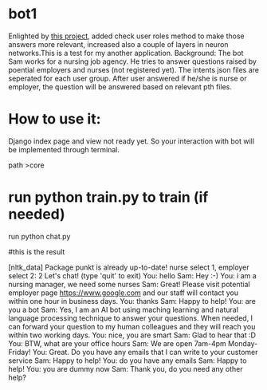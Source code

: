 # bot1

Enlighted by [this project](https://github.com/python-engineer/pytorch-chatbot/blob/master/chat.py), added check user roles method to make those answers more relevant, increased also a couple of layers in neuron networks.This is a test for my another application. 
Background: The bot Sam works for a nursing job agency. He tries to answer questions raised by poential employers and nurses (not registered yet). The intents json files are seperated for each user group. After user answered if he/she is nurse or employer, the question will be answered based on relevant pth files.

# How to use it:

Django index page and view not ready yet.  So your interaction with bot will be implemented through terminal.

path >core
# run python train.py to train (if needed)
run python chat.py 

#this is the result

[nltk_data]   Package punkt is already up-to-date!
nurse select 1, employer select 2: 2
Let's chat! (type 'quit' to exit)
You: hello
Sam: Hey :-)
You: i am a nursing manager, we need some nurses
Sam: Great! Please visit potential employer page https://www.google.com and our staff will contact you within one hour in business days.
You: thanks 
Sam: Happy to help!
You: are you a bot
Sam: Yes, I am an AI bot using maching learning and natural language processing technique to answer your questions. When needed, I can forward your question to my human colleagues and they will reach you within two working days.
You: nice, you are smart
Sam: Glad to hear that :D
You: BTW, what are your office hours
Sam: We are open 7am-4pm Monday-Friday!
You: Great. Do you have any emails that I can write to your customer service
Sam: Happy to help!
You: do you have any emails
Sam: Happy to help!
You: you are dummy now
Sam: Thank you, do you need any other help?
